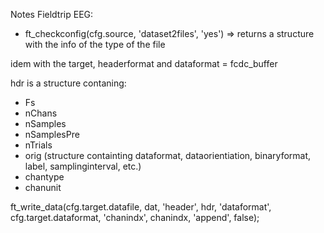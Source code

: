 Notes Fieldtrip EEG:

- ft_checkconfig(cfg.source, 'dataset2files', 'yes') => returns a structure with the info of the type of the file

idem with the target, headerformat and dataformat = fcdc_buffer

hdr is a structure contaning:
- Fs
- nChans
- nSamples
- nSamplesPre
- nTrials
- orig (structure containting dataformat, dataorientiation, binaryformat, label, samplinginterval, etc.)
- chantype
- chanunit

ft_write_data(cfg.target.datafile, dat, 'header', hdr, 'dataformat', cfg.target.dataformat, 'chanindx', chanindx, 'append', false);


